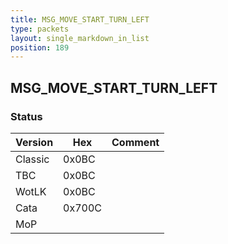 ```yaml
---
title: MSG_MOVE_START_TURN_LEFT
type: packets
layout: single_markdown_in_list
position: 189
---
```


## MSG_MOVE_START_TURN_LEFT

### Status

Version    | Hex        | Comment
---------- | ---------- | ---------- 
Classic    | 0x0BC      |
TBC        | 0x0BC      |
WotLK      | 0x0BC      |
Cata       | 0x700C     |
MoP        |            |
